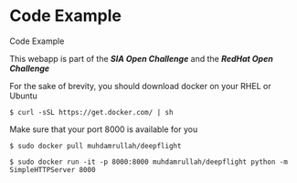 # **Code Example** 
Code Example

This webapp is part of the __*SIA Open Challenge*__ and the __*RedHat Open Challenge*__

For the sake of brevity, you should download docker on your RHEL or Ubuntu 
```
$ curl -sSL https://get.docker.com/ | sh

```
Make sure that your port 8000 is available for you
```
$ sudo docker pull muhdamrullah/deepflight

$ sudo docker run -it -p 8000:8000 muhdamrullah/deepflight python -m SimpleHTTPServer 8000

```
